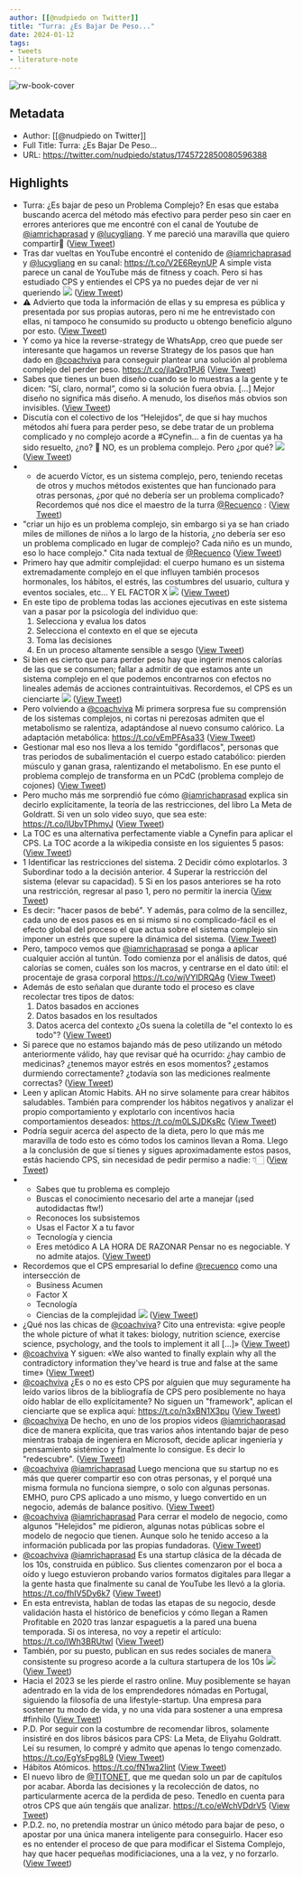 ```yaml
---
author: [[@nudpiedo on Twitter]]
title: "Turra: ¿Es Bajar De Peso..."
date: 2024-01-12
tags: 
- tweets
- literature-note
---
```

![rw-book-cover](https://pbs.twimg.com/profile_images/1566868655127908353/eCG4UoRO.jpg)

## Metadata
- Author: [[@nudpiedo on Twitter]]
- Full Title: Turra: ¿Es Bajar De Peso...
- URL: https://twitter.com/nudpiedo/status/1745722850080596388

## Highlights
- Turra: ¿Es bajar de peso un Problema Complejo?
  En esas que estaba buscando acerca del método más efectivo para perder peso sin caer en errores anteriores que me encontré con el canal de Youtube de <a href="https://twitter.com/iamrichaprasad">@iamrichaprasad</a> y <a href="https://twitter.com/lucygliang">@lucygliang</a>.
  Y me pareció una maravilla que quiero compartir🧵 ([View Tweet](https://twitter.com/nudpiedo/status/1745722850080596388))
- Tras dar vueltas en YouTube encontré el contenido de
  <a href="https://twitter.com/iamrichaprasad">@iamrichaprasad</a> y <a href="https://twitter.com/lucygliang">@lucygliang</a> en su canal: https://t.co/V2E6ReynUP
  A simple vista parece un canal de YouTube más de fitness y coach. Pero si has estudiado CPS y entiendes el CPS ya no puedes dejar de ver ni queriendo 
  ![](https://pbs.twimg.com/media/GDoBw9HWgAAo6zF.png) ([View Tweet](https://twitter.com/nudpiedo/status/1745722852429451470))
- ⚠️ Advierto que toda la información de ellas y su empresa es pública y presentada por sus propias autoras, pero ni me he entrevistado con ellas, ni tampoco he consumido su producto u obtengo beneficio alguno por esto. ([View Tweet](https://twitter.com/nudpiedo/status/1745722854652432518))
- Y como ya hice la reverse-strategy de WhatsApp, creo que puede ser interesante que hagamos un reverse Strategy de los pasos que han dado en <a href="https://twitter.com/coachviva">@coachviva</a> para conseguir plantear una solución al problema complejo del perder peso.
  https://t.co/jlaQrq1PJ6 ([View Tweet](https://twitter.com/nudpiedo/status/1745722856741191683))
- Sabes que tienes un buen diseño cuando se lo muestras a la gente y te dicen: “Sí, claro, normal”, como si la solución fuera obvia. [...] Mejor diseño no significa más diseño. A menudo, los diseños más obvios son invisibles. ([View Tweet](https://twitter.com/nudpiedo/status/1745722859283009828))
- Discutía con el colectivo de los “Helejidos”, de que si hay muchos métodos ahí fuera para perder peso, se debe tratar de un problema complicado y no complejo acorde a #Cynefin… a fin de cuentas ya ha sido resuelto, ¿no?
  🚨 NO, es un problema complejo. Pero ¿por qué? 
  ![](https://pbs.twimg.com/media/GDoC8gGXEAA5yXL.jpg) ([View Tweet](https://twitter.com/nudpiedo/status/1745722861048778888))
- - de acuerdo Víctor, es un sistema complejo, pero, teniendo recetas de otros y muchos métodos existentes que han funcionado para otras personas, ¿por qué no debería ser un problema complicado?
  Recordemos qué nos dice el maestro de la turra <a href="https://twitter.com/Recuenco">@Recuenco</a> : ([View Tweet](https://twitter.com/nudpiedo/status/1745722863397576742))
- "criar un hijo es un problema complejo, sin embargo si ya se han criado miles de millones de niños a lo largo de la historia, ¿no debería ser eso un problema complicado en lugar de complejo? Cada niño es un mundo, eso lo hace complejo."
  Cita nada textual de <a href="https://twitter.com/Recuenco">@Recuenco</a> ([View Tweet](https://twitter.com/nudpiedo/status/1745722865503064187))
- Primero hay que admitir complejidad: el cuerpo humano es un sistema extremadamente complejo en el que influyen también procesos hormonales, los hábitos, el estrés, las costumbres del usuario, cultura y eventos sociales, etc… Y EL FACTOR X 
  ![](https://pbs.twimg.com/media/GDoEOMyWgAAjwKO.jpg) ([View Tweet](https://twitter.com/nudpiedo/status/1745722867407311209))
- En este tipo de problema todas las acciones ejecutivas en este sistema van a pasar por la psicología del individuo que:
  1. Selecciona y evalua los datos
  2. Selecciona el contexto en el que se ejecuta
  3. Toma las decisiones
  4. En un proceso altamente sensible a sesgo ([View Tweet](https://twitter.com/nudpiedo/status/1745722870028812697))
- Si bien es cierto que para perder peso hay que ingerir menos calorías de las que se consumen; fallar a admitir de que estamos ante un sistema complejo en el que podemos encontrarnos con efectos no lineales además de acciones contraintuitivas.
  Recordemos, el CPS es un cienciarte 
  ![](https://pbs.twimg.com/media/GDoF5KnWcAAmJS2.jpg) ([View Tweet](https://twitter.com/nudpiedo/status/1745722872390189476))
- Pero volviendo a <a href="https://twitter.com/coachviva">@coachviva</a>
  Mi primera sorpresa fue su comprensión de los sistemas complejos, ni cortas ni perezosas admiten que el metabolismo se ralentiza, adaptándose al nuevo consumo calórico.
  La adaptación metabólica:
  https://t.co/vEmPFAsa33 ([View Tweet](https://twitter.com/nudpiedo/status/1745722875519144074))
- Gestionar mal eso nos lleva a los temido "gordiflacos", personas que tras periodos de subalimentación el cuerpo estado catabólico: pierden músculo y ganan grasa, ralentizando el metabolismo. En ese punto el problema complejo de transforma en un PCdC (problema complejo de cojones) ([View Tweet](https://twitter.com/nudpiedo/status/1745722877628784748))
- Pero mucho más me sorprendió fue cómo <a href="https://twitter.com/iamrichaprasad">@iamrichaprasad</a> explica sin decirlo explícitamente, la teoría de las restricciones, del libro La Meta de Goldratt.
  Si ven un solo video suyo, que sea este:
  https://t.co/lUbvTPhmyJ ([View Tweet](https://twitter.com/nudpiedo/status/1745722880065736954))
- La TOC es una alternativa perfectamente viable a Cynefin para aplicar el CPS. La TOC acorde a la wikipedia consiste en los siguientes 5 pasos: ([View Tweet](https://twitter.com/nudpiedo/status/1745722882431254824))
- 1 Identificar las restricciones del sistema.
  2 Decidir cómo explotarlos.
  3 Subordinar todo a la decisión anterior.
  4 Superar la restricción del sistema (elevar su capacidad).
  5 Si en los pasos anteriores se ha roto una restricción, regresar al paso 1, pero no permitir la inercia ([View Tweet](https://twitter.com/nudpiedo/status/1745722884713054292))
- Es decir: "hacer pasos de bebé". Y además, para colmo de la sencillez, cada uno de esos pasos es en si mismo si no complicado-fácil es el efecto global del proceso el que actua sobre el sistema complejo sin imponer un estrés que supere la dinámica del sistema. ([View Tweet](https://twitter.com/nudpiedo/status/1745722886902468860))
- Pero, tampoco vemos que <a href="https://twitter.com/iamrichaprasad">@iamrichaprasad</a> se ponga a aplicar cualquier acción al tuntún. Todo comienza por el análisis de datos, qué calorías se comen, cuáles son los macros, y centrarse en el dato útil: el procentaje de grasa corporal
  https://t.co/wjVYIDRQAg ([View Tweet](https://twitter.com/nudpiedo/status/1745722888861221246))
- Además de esto señalan que durante todo el proceso es clave recolectar tres tipos de datos:
  1. Datos basados en acciones
  2. Datos basados en los resultados
  3. Datos acerca del contexto
  ¿Os suena la coletilla de "el contexto lo es todo"? ([View Tweet](https://twitter.com/nudpiedo/status/1745722890954088542))
- Si parece que no estamos bajando más de peso utilizando un método anteriormente válido, hay que revisar qué ha ocurrido: 
  ¿hay cambio de medicinas? ¿tenemos mayor estrés en esos momentos? ¿estamos durmiendo correctamente? ¿todavía son las mediciones realmente correctas? ([View Tweet](https://twitter.com/nudpiedo/status/1745722893088985300))
- Leen y aplican Atomic Habits.
  AH no sirve solamente para crear hábitos saludables. También para comprender los hábitos negativos y analizar el propio comportamiento y explotarlo con incentivos hacia comportamientos deseados:
  https://t.co/m0LSJDKsRc ([View Tweet](https://twitter.com/nudpiedo/status/1745722895517564949))
- Podría seguir acerca del aspecto de la dieta, pero lo que más me maravilla de todo esto es cómo todos los caminos llevan a Roma.
  Llego a la conclusión de que sí tienes y sigues aproximadamente estos pasos, estás haciendo CPS, sin necesidad de pedir permiso a nadie: 👇🏻 ([View Tweet](https://twitter.com/nudpiedo/status/1745722897543434448))
- - Sabes que tu problema es complejo
  - Buscas el conocimiento necesario del arte a manejar (¡sed autodidactas ftw!)
  - Reconoces los subsistemos
  - Usas el Factor X a tu favor
  - Tecnología y ciencia
  - Eres metódico A LA HORA DE RAZONAR 
  Pensar no es negociable. Y no admite atajos. ([View Tweet](https://twitter.com/nudpiedo/status/1745722899644690578))
- Recordemos que el CPS empresarial lo define <a href="https://twitter.com/Recuenco">@recuenco</a> como una intersección de
  - Business Acumen
  - Factor X
  - Tecnología
  - Ciencias de la complejidad 
  ![](https://pbs.twimg.com/media/GDoNX8hWAAEpExk.jpg) ([View Tweet](https://twitter.com/nudpiedo/status/1745722901377036708))
- ¿Qué nos las chicas de <a href="https://twitter.com/coachviva">@coachviva</a>?
  Cito una entrevista:
  «give people the whole picture of what it takes: biology, nutrition science, exercise science, psychology, and the tools to implement it all [...]» ([View Tweet](https://twitter.com/nudpiedo/status/1745722903822291012))
- <a href="https://twitter.com/coachviva">@coachviva</a> Y siguen:
  «We also wanted to finally explain why all the contradictory information they've heard is true and false at the same time» ([View Tweet](https://twitter.com/nudpiedo/status/1745723090267459604))
- <a href="https://twitter.com/coachviva">@coachviva</a> ¿Es o no es esto CPS por alguien que muy seguramente ha leído varios libros de la bibliografía de CPS pero posiblemente no haya oído hablar de ello explícitamente?
  No siguen un "framework", aplican el cienciarte que se explica aquí:
  https://t.co/n3xBN1X3pu ([View Tweet](https://twitter.com/nudpiedo/status/1745723454131786025))
- <a href="https://twitter.com/coachviva">@coachviva</a> De hecho, en uno de los propios videos <a href="https://twitter.com/iamrichaprasad">@iamrichaprasad</a> dice de manera explícita, que tras varios años intentando bajar de peso mientras trabaja de ingeniera en Microsoft, decide aplicar ingeniería y pensamiento sistémico y finalmente lo consigue.
  Es decir lo "redescubre". ([View Tweet](https://twitter.com/nudpiedo/status/1745724267726094447))
- <a href="https://twitter.com/coachviva">@coachviva</a> <a href="https://twitter.com/iamrichaprasad">@iamrichaprasad</a> Luego menciona que su startup no es más que querer compartir eso con otras personas, y el porqué una misma formula no funciona siempre, o solo con algunas personas.
  EMHO, puro CPS aplicado a uno mismo, y luego convertido en un negocio, además de balance positivo. ([View Tweet](https://twitter.com/nudpiedo/status/1745724660178657435))
- <a href="https://twitter.com/coachviva">@coachviva</a> <a href="https://twitter.com/iamrichaprasad">@iamrichaprasad</a> Para cerrar el modelo de negocio, como algunos "Helejidos" me pidieron, algunas notas públicas sobre el modelo de negocio que tienen.
  Aunque solo he tenido acceso a la información publicada por las propias fundadoras. ([View Tweet](https://twitter.com/nudpiedo/status/1745724745847283820))
- <a href="https://twitter.com/coachviva">@coachviva</a> <a href="https://twitter.com/iamrichaprasad">@iamrichaprasad</a> Es una startup clásica de la década de los 10s, construida en público.
  Sus clientes comenzaron por el boca a oído y luego estuvieron probando varios formatos digitales para llegar a la gente hasta que finalmente su canal de YouTube les llevó a la gloria.
  https://t.co/fhIV5Dy6k7 ([View Tweet](https://twitter.com/nudpiedo/status/1745724962562769208))
- En esta entrevista, hablan de todas las etapas de su negocio, desde validación hasta el histórico de beneficios y cómo llegan a Ramen Profitable en 2020 tras lanzar espaguetis a la pared una buena temporada. Si os interesa, no voy a repetir el artículo:
  https://t.co/lWh3BRUtwl ([View Tweet](https://twitter.com/nudpiedo/status/1745725420727660734))
- También, por su puesto, publican en sus redes sociales de manera consistente su progreso acorde a la cultura startupera de los 10s 
  ![](https://pbs.twimg.com/media/GDoPtXtWIAAU2A9.jpg) ([View Tweet](https://twitter.com/nudpiedo/status/1745725422514385105))
- Hacia el 2023 se les pierde el rastro online.
  Muy posiblemente se hayan adentrado en la vida de los emprendedores nómadas en Portugal, siguiendo la filosofía de una lifestyle-startup.
  Una empresa para sostener tu modo de vida, y no una vida para sostener a una empresa
  #finhilo ([View Tweet](https://twitter.com/nudpiedo/status/1745725424653476046))
- P.D. Por seguir con la costumbre de recomendar libros, solamente insistiré en dos libros básicos para CPS:
  La Meta, de Eliyahu Goldratt.
  Leí su resumen, lo compré y admito que apenas lo tengo comenzado.
  https://t.co/EgYsFpg8L9 ([View Tweet](https://twitter.com/nudpiedo/status/1745726067585728712))
- Hábitos Atómicos.
  https://t.co/fN1wa2Iint ([View Tweet](https://twitter.com/nudpiedo/status/1745726069406154835))
- El nuevo libro de <a href="https://twitter.com/TITONET">@TITONET</a>, que me quedan solo un par de capítulos por acabar.
  Aborda las decisiones y la recolección de datos, no particularmente acerca de la perdida de peso. Tenedlo en cuenta para otros CPS que aún tengáis que analizar.
  https://t.co/eWchVDdrV5 ([View Tweet](https://twitter.com/nudpiedo/status/1745726071272505508))
- P.D.2. no, no pretendía mostrar un único método para bajar de peso, o apostar por una única manera inteligente para conseguirlo. 
  Hacer eso es no entender el proceso de que para modificar el Sistema Complejo, hay que hacer pequeñas modificiaciones, una a la vez, y no forzarlo. ([View Tweet](https://twitter.com/nudpiedo/status/1745727135107477868))
